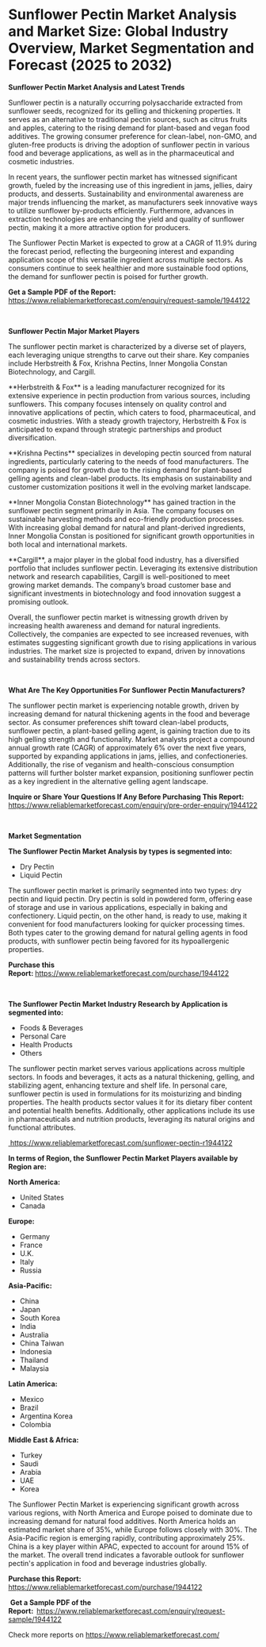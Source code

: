 <p><h1>Sunflower Pectin Market Analysis and Market Size: Global Industry Overview, Market Segmentation and Forecast (2025 to 2032)</h1></p><p><strong>Sunflower Pectin Market Analysis and Latest Trends</strong></p>
<p><p>Sunflower pectin is a naturally occurring polysaccharide extracted from sunflower seeds, recognized for its gelling and thickening properties. It serves as an alternative to traditional pectin sources, such as citrus fruits and apples, catering to the rising demand for plant-based and vegan food additives. The growing consumer preference for clean-label, non-GMO, and gluten-free products is driving the adoption of sunflower pectin in various food and beverage applications, as well as in the pharmaceutical and cosmetic industries.</p><p>In recent years, the sunflower pectin market has witnessed significant growth, fueled by the increasing use of this ingredient in jams, jellies, dairy products, and desserts. Sustainability and environmental awareness are major trends influencing the market, as manufacturers seek innovative ways to utilize sunflower by-products efficiently. Furthermore, advances in extraction technologies are enhancing the yield and quality of sunflower pectin, making it a more attractive option for producers.</p><p>The Sunflower Pectin Market is expected to grow at a CAGR of 11.9% during the forecast period, reflecting the burgeoning interest and expanding application scope of this versatile ingredient across multiple sectors. As consumers continue to seek healthier and more sustainable food options, the demand for sunflower pectin is poised for further growth.</p></p>
<p><strong>Get a Sample PDF of the Report:&nbsp;</strong> <a href="https://www.reliablemarketforecast.com/enquiry/request-sample/1944122?utm_campaign=3530&utm_medium=2&utm_source=Github&utm_content=ia&utm_term=01042025&utm_id=sunflower-pectin">https://www.reliablemarketforecast.com/enquiry/request-sample/1944122</a></p>
<p>&nbsp;</p>
<p><strong>Sunflower Pectin Major Market Players</strong></p>
<p><p>The sunflower pectin market is characterized by a diverse set of players, each leveraging unique strengths to carve out their share. Key companies include Herbstreith & Fox, Krishna Pectins, Inner Mongolia Constan Biotechnology, and Cargill.</p><p>**Herbstreith & Fox** is a leading manufacturer recognized for its extensive experience in pectin production from various sources, including sunflowers. This company focuses intensely on quality control and innovative applications of pectin, which caters to food, pharmaceutical, and cosmetic industries. With a steady growth trajectory, Herbstreith & Fox is anticipated to expand through strategic partnerships and product diversification. </p><p>**Krishna Pectins** specializes in developing pectin sourced from natural ingredients, particularly catering to the needs of food manufacturers. The company is poised for growth due to the rising demand for plant-based gelling agents and clean-label products. Its emphasis on sustainability and customer customization positions it well in the evolving market landscape.</p><p>**Inner Mongolia Constan Biotechnology** has gained traction in the sunflower pectin segment primarily in Asia. The company focuses on sustainable harvesting methods and eco-friendly production processes. With increasing global demand for natural and plant-derived ingredients, Inner Mongolia Constan is positioned for significant growth opportunities in both local and international markets.</p><p>**Cargill**, a major player in the global food industry, has a diversified portfolio that includes sunflower pectin. Leveraging its extensive distribution network and research capabilities, Cargill is well-positioned to meet growing market demands. The company’s broad customer base and significant investments in biotechnology and food innovation suggest a promising outlook.</p><p>Overall, the sunflower pectin market is witnessing growth driven by increasing health awareness and demand for natural ingredients. Collectively, the companies are expected to see increased revenues, with estimates suggesting significant growth due to rising applications in various industries. The market size is projected to expand, driven by innovations and sustainability trends across sectors.</p></p>
<p>&nbsp;</p>
<p><strong>What Are The Key Opportunities For Sunflower Pectin Manufacturers?</strong></p>
<p><p>The sunflower pectin market is experiencing notable growth, driven by increasing demand for natural thickening agents in the food and beverage sector. As consumer preferences shift toward clean-label products, sunflower pectin, a plant-based gelling agent, is gaining traction due to its high gelling strength and functionality. Market analysts project a compound annual growth rate (CAGR) of approximately 6% over the next five years, supported by expanding applications in jams, jellies, and confectioneries. Additionally, the rise of veganism and health-conscious consumption patterns will further bolster market expansion, positioning sunflower pectin as a key ingredient in the alternative gelling agent landscape.</p></p>
<p><strong>Inquire or Share Your Questions If Any Before Purchasing This Report:</strong> <a href="https://www.reliablemarketforecast.com/enquiry/pre-order-enquiry/1944122?utm_campaign=3530&utm_medium=2&utm_source=Github&utm_content=ia&utm_term=01042025&utm_id=sunflower-pectin">https://www.reliablemarketforecast.com/enquiry/pre-order-enquiry/1944122</a></p>
<p>&nbsp;</p>
<p><strong>Market Segmentation</strong></p>
<p><strong>The Sunflower Pectin Market Analysis by types is segmented into:</strong></p>
<p><ul><li>Dry Pectin</li><li>Liquid Pectin</li></ul></p>
<p><p>The sunflower pectin market is primarily segmented into two types: dry pectin and liquid pectin. Dry pectin is sold in powdered form, offering ease of storage and use in various applications, especially in baking and confectionery. Liquid pectin, on the other hand, is ready to use, making it convenient for food manufacturers looking for quicker processing times. Both types cater to the growing demand for natural gelling agents in food products, with sunflower pectin being favored for its hypoallergenic properties.</p></p>
<p><strong>Purchase this Report:&nbsp;</strong><a href="https://www.reliablemarketforecast.com/purchase/1944122?utm_campaign=3530&utm_medium=2&utm_source=Github&utm_content=ia&utm_term=01042025&utm_id=sunflower-pectin">https://www.reliablemarketforecast.com/purchase/1944122</a></p>
<p>&nbsp;</p>
<p><strong>The Sunflower Pectin Market Industry Research by Application is segmented into:</strong></p>
<p><ul><li>Foods & Beverages</li><li>Personal Care</li><li>Health Products</li><li>Others</li></ul></p>
<p><p>The sunflower pectin market serves various applications across multiple sectors. In foods and beverages, it acts as a natural thickening, gelling, and stabilizing agent, enhancing texture and shelf life. In personal care, sunflower pectin is used in formulations for its moisturizing and binding properties. The health products sector values it for its dietary fiber content and potential health benefits. Additionally, other applications include its use in pharmaceuticals and nutrition products, leveraging its natural origins and functional attributes.</p></p>
<p><a href="https://www.reliablemarketforecast.com/sunflower-pectin-r1944122?utm_campaign=3530&utm_medium=2&utm_source=Github&utm_content=ia&utm_term=01042025&utm_id=sunflower-pectin">&nbsp;https://www.reliablemarketforecast.com/sunflower-pectin-r1944122</a></p>
<p><strong>In terms of Region, the Sunflower Pectin Market Players available by Region are:</strong></p>
<p>
    <p> <strong> North America: </strong>
        <ul>
            <li>United States</li>
            <li>Canada</li>
        </ul>
        </p> 
    <p> <strong> Europe: </strong>
        <ul>
            <li>Germany</li>
            <li>France</li>
            <li>U.K.</li>
            <li>Italy</li>
            <li>Russia</li>
        </ul>
        </p> 
    <p> <strong> Asia-Pacific: </strong>
        <ul>
            <li>China</li>
            <li>Japan</li>
            <li>South Korea</li>
            <li>India</li>
            <li>Australia</li>
            <li>China Taiwan</li>
            <li>Indonesia</li>
            <li>Thailand</li>
            <li>Malaysia</li>
        </ul>
        </p> 
    <p> <strong> Latin America: </strong>
        <ul>
            <li>Mexico</li>
            <li>Brazil</li>
            <li>Argentina Korea</li>
            <li>Colombia</li>
        </ul>
        </p> 
    <p> <strong> Middle East & Africa: </strong>
        <ul>
            <li>Turkey</li>
            <li>Saudi</li>
            <li>Arabia</li>
            <li>UAE</li>
            <li>Korea</li>
        </ul>
    </p>
    </p>
<p><p>The Sunflower Pectin Market is experiencing significant growth across various regions, with North America and Europe poised to dominate due to increasing demand for natural food additives. North America holds an estimated market share of 35%, while Europe follows closely with 30%. The Asia-Pacific region is emerging rapidly, contributing approximately 25%. China is a key player within APAC, expected to account for around 15% of the market. The overall trend indicates a favorable outlook for sunflower pectin's application in food and beverage industries globally.</p></p>
<p><strong>Purchase this Report: </strong><a href="https://www.reliablemarketforecast.com/purchase/1944122?utm_campaign=3530&utm_medium=2&utm_source=Github&utm_content=ia&utm_term=01042025&utm_id=sunflower-pectin">https://www.reliablemarketforecast.com/purchase/1944122</a></p>
<p>&nbsp;<strong>Get a Sample PDF of the Report:&nbsp;&nbsp;</strong><a href="https://www.reliablemarketforecast.com/enquiry/request-sample/1944122?utm_campaign=3530&utm_medium=2&utm_source=Github&utm_content=ia&utm_term=01042025&utm_id=sunflower-pectin">https://www.reliablemarketforecast.com/enquiry/request-sample/1944122</a></p>
<p><strong></strong></p>
<p>Check more reports on <a href="https://www.reliablemarketforecast.com/?utm_campaign=3530&utm_medium=2&utm_source=Github&utm_content=ia&utm_term=01042025&utm_id=sunflower-pectin">https://www.reliablemarketforecast.com/</a></p>